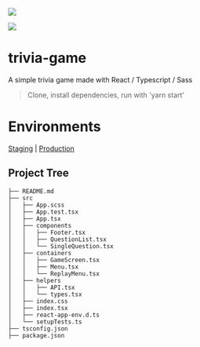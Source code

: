 ![](https://github.com/fernand0aguilar/trivia-game/workflows/Continuous%20Integration/badge.svg)

![](https://github.com/fernand0aguilar/trivia-game/workflows/Continuous%20Deployment/badge.svg)

# trivia-game

A simple trivia game made with React / Typescript / Sass

> Clone, install dependencies, 
> run with 'yarn start'

# Environments

[Staging](http://fraguilar-trivia-game-staging.s3-website.eu-west-2.amazonaws.com/) |
[Production](http://fraguilar-trivia-game-production.s3-website.eu-west-2.amazonaws.com/)

## Project Tree

```
├── README.md
├── src
│   ├── App.scss
│   ├── App.test.tsx
│   ├── App.tsx
│   ├── components
│   │   ├── Footer.tsx
│   │   ├── QuestionList.tsx
│   │   └── SingleQuestion.tsx
│   ├── containers
│   │   ├── GameScreen.tsx
│   │   ├── Menu.tsx
│   │   └── ReplayMenu.tsx
│   ├── helpers
│   │   ├── API.tsx
│   │   └── types.tsx
│   ├── index.css
│   ├── index.tsx
│   ├── react-app-env.d.ts
│   └── setupTests.ts
├── tsconfig.json
├── package.json
```
